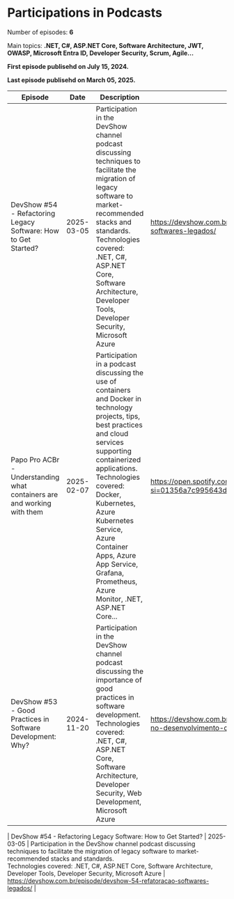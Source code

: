 # Participations in Podcasts

Number of episodes: **6**

Main topics: **.NET, C#, ASP.NET Core, Software Architecture, JWT, OWASP, Microsoft Entra ID, Developer Security, Scrum, Agile...**

**First episode publisehd on July 15, 2024.**

**Last episode publisehd on March 05, 2025.**

| Episode | Date | Description | Link |
| ------------| ---- | ------------ | ---- |
| DevShow #54 - Refactoring Legacy Software: How to Get Started? | 2025-03-05 | Participation in the DevShow channel podcast discussing techniques to facilitate the migration of legacy software to market-recommended stacks and standards.<br/>Technologies covered: .NET, C#, ASP.NET Core, Software Architecture, Developer Tools, Developer Security, Microsoft Azure | https://devshow.com.br/episode/devshow-54-refatoracao-softwares-legados/ |
| Papo Pro ACBr - Understanding what containers are and working with them | 2025-02-07 | Participation in a podcast discussing the use of containers and Docker in technology projects, tips, best practices and cloud services supporting containerized applications.<br/>Technologies covered: Docker, Kubernetes, Azure Kubernetes Service, Azure Container Apps, Azure App Service, Grafana, Prometheus, Azure Monitor, .NET, ASP.NET Core... | https://open.spotify.com/episode/5OVA7T51jx8SPOBguUFUAS?si=01356a7c995643d3&nd=1&dlsi=3e1c034c80dc4d1e |
| DevShow #53 - Good Practices in Software Development: Why? | 2024-11-20 | Participation in the DevShow channel podcast discussing the importance of good practices in software development.<br/>Technologies covered: .NET, C#, ASP.NET Core, Software Architecture, Developer Security, Web Development, Microsoft Azure | https://devshow.com.br/episode/devshow-53-boas-praticas-no-desenvolvimento-de-software/ |



| DevShow #54 - Refactoring Legacy Software: How to Get Started? | 2025-03-05 | Participation in the DevShow channel podcast discussing techniques to facilitate the migration of legacy software to market-recommended stacks and standards.<br/>Technologies covered: .NET, C#, ASP.NET Core, Software Architecture, Developer Tools, Developer Security, Microsoft Azure | https://devshow.com.br/episode/devshow-54-refatoracao-softwares-legados/ |